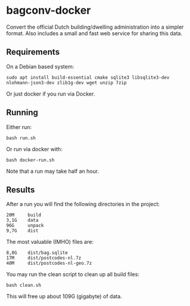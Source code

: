 # bagconv-docker

Convert the official Dutch building/dwelling administration into a simpler format.
Also includes a small and fast web service for sharing this data.

## Requirements

On a Debian based system:

    sudo apt install build-essential cmake sqlite3 libsqlite3-dev nlohmann-json3-dev zlib1g-dev wget unzip 7zip

Or just docker if you run via Docker.

## Running

Either run:

    bash run.sh

Or run via docker with:

    bash docker-run.sh

Note that a run may take half an hour.

## Results

After a run you will find the following directories in the project:

    20M     build
    3,1G    data
    96G     unpack
    9,7G    dist

The most valuable (IMHO) files are:

    8,8G    dist/bag.sqlite
    17M     dist/postcodes-nl.7z
    40M     dist/postcodes-nl-geo.7z

You may run the clean script to clean up all build files:

    bash clean.sh

This will free up about 109G (gigabyte) of data.
